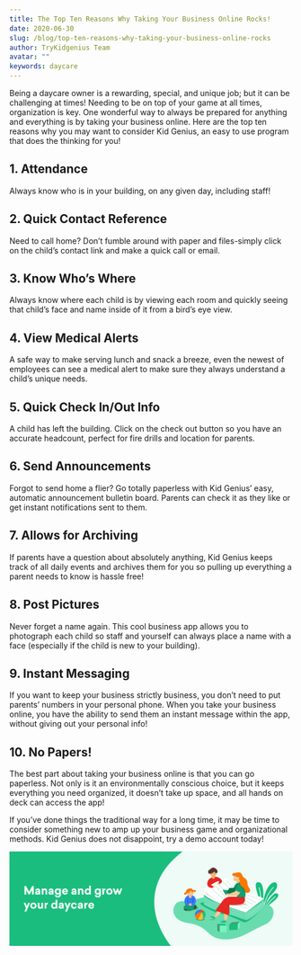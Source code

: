 ```yaml
---
title: The Top Ten Reasons Why Taking Your Business Online Rocks!
date: 2020-06-30
slug: /blog/top-ten-reasons-why-taking-your-business-online-rocks
author: TryKidgenius Team
avatar: ""
keywords: daycare
---
```

Being a daycare owner is a rewarding, special, and unique job; but it can be challenging at
times! Needing to be on top of your game at all times, organization is key. One wonderful way to
always be prepared for anything and everything is by taking your business online. Here are the
top ten reasons why you may want to consider Kid Genius, an easy to use program that does
the thinking for you!

## 1. Attendance

Always know who is in your building, on any given day, including staff!

## 2. Quick Contact Reference

Need to call home? Don’t fumble around with paper and files-simply click on the child’s
contact link and make a quick call or email.

## 3. Know Who’s Where

Always know where each child is by viewing each room and quickly seeing that child’s face and name inside of it from a bird’s eye view.

## 4. View Medical Alerts

A safe way to make serving lunch and snack a breeze, even the newest of employees can see a medical alert to make sure they always understand a child’s unique needs.

## 5. Quick Check In/Out Info

A child has left the building. Click on the check out button so you have an accurate headcount, perfect for fire drills and location for parents.

## 6. Send Announcements

Forgot to send home a flier? Go totally paperless with Kid Genius’ easy, automatic announcement bulletin board. Parents can check it as they like or get instant notifications sent to them.

## 7. Allows for Archiving

If parents have a question about absolutely anything, Kid Genius keeps track of all daily events and archives them for you so pulling up everything a parent needs to know is hassle free!

## 8. Post Pictures

Never forget a name again. This cool business app allows you to photograph each child so staff and yourself can always place a name with a face (especially if the child is new to your building).

## 9. Instant Messaging

If you want to keep your business strictly business, you don’t need to put parents’ numbers in your personal phone. When you take your business online, you have the ability to send them an instant message within the app, without giving out your personal info!

## 10. No Papers!

The best part about taking your business online is that you can go paperless. Not only is it an environmentally conscious choice, but it keeps everything you need organized, it doesn’t take up space, and all hands on deck can access the app!

If you’ve done things the traditional way for a long time, it may be time to consider something new to amp up your business game and organizational methods. Kid Genius does not disappoint, try a demo account today!

![](twitter-coverphoto-image-1200x400-2-.png)
